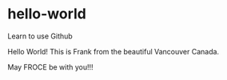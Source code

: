 # hello-world
Learn to use Github

Hello World! This is Frank from the beautiful Vancouver Canada.

May FROCE be with you!!!
